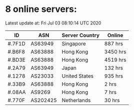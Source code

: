 # 8 online servers:

Latest update at: Fri Jul 03 08:10:14 UTC 2020

| ID | ASN | Server Country | Online |
| -- | --- | -------------- | ------ |
| #.7F1D | AS63949 | Singapore | 887 hrs |
| #.B6F8 | AS63888 | Hong Kong | 3450 hrs |
| #.BD3E | AS63888 | Hong Kong | 4519 hrs |
| #.2A79 | AS63949 | Japan | 132 hrs |
| #.1278 | AS23033 | United States | 935 hrs |
| #.33B9 | AS63888 | Hong Kong | 2 hrs |
| #.08AA | AS9269 | Hong Kong | 7 hrs |
| #.770F | AS202425 | Netherlands | 30 hrs |

